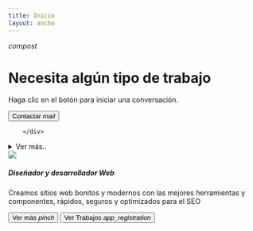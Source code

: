 ```yaml
---
title: Inicio
layout: ancho
---
```

   <div class="large-space"></div>
   <div class="large-space"></div>

<div class="center-align">
          <i class="extra">compost</i>
          <h1 class="center-align">Necesita algún tipo de trabajo</h1>
          <p>Haga clic en el botón para iniciar una conversación.</p>
          <div class="space"></div>
          <nav class="center-align">
              <button data-ui="#dialog-modal">Contactar   <i>mail</i></button>
          </nav>
  
        </div>
<article>
  <details>
  <summary class="blue-text">Ver más..</summary>
<article>
  <h2 class="center-align"><strong>Diseño y Desarrollo Web:</strong></h2>
   <div class="fill medium-height middle-align center-align padding">
     <div class="center-align">
      <i class="extra">terminal</i>
          <h5 class="center-align">Somos expertos en diseño y desarrollo web</h5>
  <p>"Nuestra pasión es convertir tus ideas en sitios web impresionantes y funcionales. En <b>webgae</b>, combinamos creatividad y tecnología para crear experiencias en línea excepcionales. Nuestro equipo altamente calificado trabaja en estrecha colaboración contigo para diseñar sitios web a medida que reflejen la esencia de tu marca y cumplan con tus objetivos comerciales.</p>
    </div>
      </div>
  <div class="space"></div>
 <div class="primary medium-height middle-align center-align padding"> 
    <div class="center-align">
     <i class="extra">all_inbox</i>
          <h5 class="center-align">Ofrecemos soluciones de diseño web responsivo</h5>
  <p>Lo que significa que tu sitio se verá y funcionará perfectamente en todos los dispositivos, desde teléfonos móviles hasta computadoras de escritorio. Además, optimizamos cada aspecto de tu sitio para garantizar una velocidad de carga rápida y una experiencia de usuario óptima.</p>
  </div>
   </div>
  <div class="space"></div>
 <div class="fill medium-height middle-align center-align padding">
    <div class="center-align">
        <i class="extra">build</i>
          <h5 class="center-align">Webgae soluciones </h5>
  <p><b>En Webgae</b>, comprendemos la importancia del SEO. Por eso, nuestros sitios web están diseñados teniendo en cuenta las mejores prácticas de optimización para motores de búsqueda. Esto significa que tu sitio estará listo para destacar en los resultados de búsqueda, atrayendo más tráfico orgánico y clientes potenciales.</p>
     </div> 
   </div>
  <div class="space"></div>
   <div class="primary medium-height middle-align center-align padding"> 
      <div class="center-align">
         <i class="extra">record_voice_over </i>
          <h5 class="center-align"> Estamos aquí para ayudarte </h5>
Ya sea que necesites un nuevo sitio web desde cero, una actualización de tu sitio existente o servicios de desarrollo web personalizados, estamos aquí para ayudarte. Contáctanos hoy mismo para llevar tu presencia en línea al siguiente nivel y lograr el éxito en la web."
   </div>  
     </div>
   </article>
</details>
</article>
   <div class="large-space"></div>
<article class="no-padding">
      <div class="grid no-space">
        <div class="s12 m12 l6 round">
      <img class="responsive large" src="https://blogger.googleusercontent.com/img/a/AVvXsEhwa28EUJFeE8FsrxtZ5A1qsqY6b7VHF1zsNHnKEhVLiafthN0Yc8u5DBI3cjnfOaSmWEwpCn-Dle4KjSfR_mdz7KlWM9Oz3rYQzFWA7W3LuyTPhTLwGEDXSPwmvHGEjXlvYWbyr0yfeqRDhl53FB0V9HbdylV2bceRvPqb8Wd9pBFasJKcSwFUvitYoA=w396-h311" />
        </div>
        <div class="s12 m12 l6">
          <div class="padding">
            <h5>Diseñador y desarrollador Web</h5>
            <p>Creamos sitios web bonitos y modernos con las mejores herramientas y componentes, rápidos, seguros y optimizados para el SEO</p>
            <nav>
                <a href="https://www.webgae.com/p/sobre-nosotros.html">  <button>Ver más <i class="extra">pinch</i></button></a>  <a href="https://www.webgae.com/p/mis-trabajos.html">  <button class="tertiary"">Ver Trabajos <i class="extra">app_registration</i></button></a> 
            </nav>
          </div>
      </div>    
    <div class="large-space"></div>

<dialog class="modal" id="dialog-modal">
<form action="https://formspree.io/f/xjvqpgzq" method="POST">
  <!-- Nombre -->

  <div class="field label extra border">
    <input type="text" id="nombre" name="nombre" required />
    <label>Su nombre</label>
  </div>

  <!-- Correo electrónico -->

  <div class="field label extra border">
    <input type="email" id="email" name="_replyto" required />
    <label>Correo Electrónico:</label>
  </div>

  <!-- Mensaje -->

  <div class="field textarea label border extra">
    <textarea id="mensaje" name="mensaje" rows="4" required></textarea>
    <label>Label</label>
  </div>

  <!-- Botón de Enviar -->
  <button type="submit">Enviar</button>
</form>
 
  <nav class="right-align">
    <button class="border" data-ui="#dialog-modal">Cancelar</button>
  </nav>
</dialog>
 <div class="large-space"></div>
 <div class="large-space"></div>

<div class="large-space"></div>

